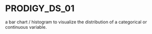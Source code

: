 # PRODIGY_DS_01
a bar chart / histogram to visualize the distribution of a categorical or continuous variable.
